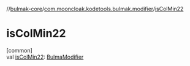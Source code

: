 //[bulmak-core](../../index.md)/[com.mooncloak.kodetools.bulmak.modifier](index.md)/[isColMin22](is-col-min22.md)

# isColMin22

[common]\
val [isColMin22](is-col-min22.md): [BulmaModifier](-bulma-modifier/index.md)
